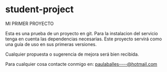 # student-project

MI PRIMER PROYECTO 

Esta es una prueba de un proyecto en git.
Para la instalacion del servicio tenga en cuenta las dependencias necesarias. 
Este proyecto servirá como una guía de uso en sus primeras versiones. 

Cualquier propuesta o sugerencia de mejora será bien recibida.

Para cualquier cosa contacte conmigo en: paulaballes----@hotmail.com
